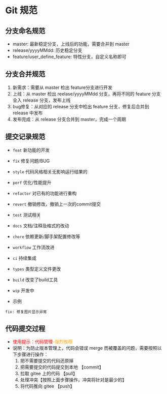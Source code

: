 # Git 规范

## 分支命名规范
- master: 最新稳定分支，上线后的功能，需要合并到 master
- release/yyyyMMdd: 历史稳定分支
- feature/user_define_feature: 特性分支，自定义名称即可


## 分支合并规范
1. 新需求：需要从 master 检出 feature分支进行开发 
2. 上线：从 master 检出 reelase/yyyyMMdd 分支，再将不同的 feature 分支全入 release 分支，发布上线
3. bug修复：从对应的 release 分支中检出 feature 分支，修复后合并到 release 中发布
4. 发布完成：从 release 分支合并到 master，完成一个周期

## 提交记录规范
- `feat` 新功能的开发
- `fix` 修复问题/BUG
- `style` 代码风格相关无影响运行结果的
- `perf` 优化/性能提升
- `refactor` 对已有的功能进行重构
- `revert` 撤销修改，撤销上一次的commit提交
- `test` 测试相关
- `docs` 文档/注释及格式的改动
- `chore` 依赖更新/脚手架配置修改等
- `workflow` 工作流改进
- `ci` 持续集成
- `types` 类型定义文件更改
- `build` 改变了build工具
- `wip` 开发中

- 示例
```shell
fix: 修复图片显示异常
```

## 代码提交过程
- <span style="color:red">使用提示：代码管理</span><span style="color:orange">-强烈推荐</span>
- 说明：为防止版本管理上，代码会错误  merge 而被覆盖的问题，需要按照以下步骤进行操作：
    1. 把不需要提交的代码还原掉
    2. 把需要提交的代码提交到本地 【commit】
    3. 拉取 gitee 上的代码 【pull】
    4. 处理冲突【按照上面步骤操作，冲突将针对是最少的】
    5. 将代码推向 gitee 【push】

